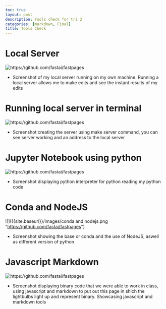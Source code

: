 ```yaml
---
toc: true
layout: post
description: Tools check for tri 2
categories: [markdown, Final]
title: Tools Check
---
```


# Local Server
![]({{site.baseurl}}/images/localhost.png "https://github.com/fastai/fastpages")
- Screenshot of my local server running on my own machine. Running a local server allows me to make edits and see the instant results of my edits

# Running local server in terminal
![]({{site.baseurl}}/images/runninglocalserver.png "https://github.com/fastai/fastpages")
- Screenshot creating the server using make server command, you can see server working and an address to the local server

# Jupyter Notebook using python
![]({{site.baseurl}}/images/pythonss.png "https://github.com/fastai/fastpages")
- Screenshot displaying python interpreter for python reading my python code

# Conda and NodeJS
![]({{site.baseurl}}/images/conda and nodejs.png "https://github.com/fastai/fastpages")
- Screenshot showing the base or conda and the use of NodeJS, aswell as different version of python

# Javascript Markdown
![]({{site.baseurl}}/images/binarymath.png "https://github.com/fastai/fastpages")
- Screenshot displaying binary code that we were able to work in class, using javascript and markdown to put out this page in shich the lightbulbs light up and represent binary. Showcasing javascript and markdown tools